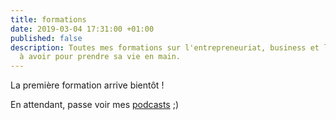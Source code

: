 ```yaml
---
title: formations
date: 2019-03-04 17:31:00 +01:00
published: false
description: Toutes mes formations sur l'entrepreneuriat, business et l'état d'esprit
  à avoir pour prendre sa vie en main.
---
```


La première formation arrive bientôt !

En attendant, passe voir mes [podcasts](https://franckdupont.com/podcasts/) ;)